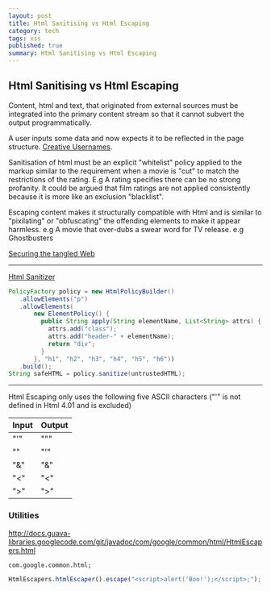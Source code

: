 ```yaml
---
layout: post
title: Html Sanitising vs Html Escaping
category: tech
tags: xss
published: true
summary: Html Sanitising vs Html Escaping
---
```


## Html Sanitising vs Html Escaping

Content, html and text, that originated from external sources must be integrated into the primary content stream so that it cannot subvert the output programmatically.

A user inputs some data and now expects it to be reflected in the page structure. [Creative Usernames](https://labs.spotify.com/2013/06/18/creative-usernames).

Sanitisation of html must be an explicit "whitelist" policy applied to the markup similar to the requirement when a movie is "cut" to match the restrictions of the rating. E.g A rating specifies there can be no strong profanity.
It could be argued that film ratings are not applied consistently because it is more like an exclusion "blacklist".

Escaping content makes it structurally compatible with Html and is similar to "pixilating" or "obfuscating" the offending elements to make it appear harmless.
e.g A movie that over-dubs a swear word for TV release. e.g Ghostbusters

[Securing the tangled Web](http://queue.acm.org/detail.cfm?id=2663760)

---

[Html Sanitizer](https://www.owasp.org/index.php/OWASP_Java_HTML_Sanitizer_Project#tab=Main)

~~~ java
PolicyFactory policy = new HtmlPolicyBuilder()
   .allowElements("p")
   .allowElements(
       new ElementPolicy() {
         public String apply(String elementName, List<String> attrs) {
           attrs.add("class");
           attrs.add("header-" + elementName);
           return "div";
         }
       }, "h1", "h2", "h3", "h4", "h5", "h6"))
   .build();
String safeHTML = policy.sanitize(untrustedHTML);
~~~

---

Html Escaping only uses the following five ASCII characters ("&apos;" is not defined in Html 4.01 and is excluded)

|Input  | Output
|-------|----------
| "'"   | "&quot;" |
| "\"   |"&#39;"   |
| "&"   | "&amp;"  |
| "<"   | "&lt;"   |
| ">"   | "&gt;"   |

### Utilities

http://docs.guava-libraries.googlecode.com/git/javadoc/com/google/common/html/HtmlEscapers.html

~~~
com.google.common.html;
~~~

~~~ javascript
HtmlEscapers.htmlEscaper().escape("<script>alert('Boo!');</script>;");
~~~

